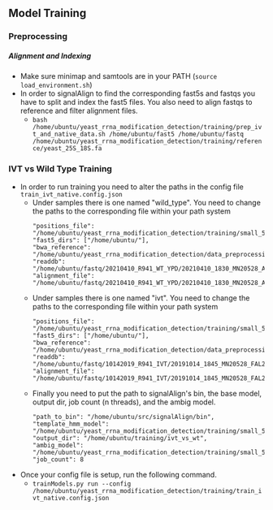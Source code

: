 ## Model Training

### Preprocessing

##### Alignment and Indexing
* Make sure minimap and samtools are in your PATH (`source load_environment.sh`)
* In order to signalAlign to find the corresponding fast5s and fastqs you have to split and index the fast5 files. 
You also need to align fastqs to reference and filter alignment files.
  * `bash /home/ubuntu/yeast_rrna_modification_detection/training/prep_ivt_and_native_data.sh /home/ubuntu/fast5 /home/ubuntu/fastq /home/ubuntu/yeast_rrna_modification_detection/training/reference/yeast_25S_18S.fa`
  
### IVT vs Wild Type Training

* In order to run training you need to alter the paths in the config file `train_ivt_native.config.json`
  * Under samples there is one named "wild_type". You need to change the paths to the corresponding file within your path system
    ```
    "positions_file": "/home/ubuntu/yeast_rrna_modification_detection/training/small_5mer/yeast_18S_25S_modified.positions",
    "fast5_dirs": ["/home/ubuntu/"],
    "bwa_reference": "/home/ubuntu/yeast_rrna_modification_detection/data_preprocessing/reference/yeast_25S_18S.fa",
    "readdb": "/home/ubuntu/fastq/20210410_R941_WT_YPD/20210410_1830_MN20528_AGN282_f7dbe316/20210410_1830_MN20528_AGN282_f7dbe316.training.readdb",
    "alignment_file": "/home/ubuntu/fastq/20210410_R941_WT_YPD/20210410_1830_MN20528_AGN282_f7dbe316/20210410_1830_MN20528_AGN282_f7dbe316.2308.sorted.bam",
    ```
  * Under samples there is one named "ivt". You need to change the paths to the corresponding file within your path system
    ```
    "positions_file": "/home/ubuntu/yeast_rrna_modification_detection/training/small_5mer/yeast_18S_25S_canonical.positions",
    "fast5_dirs": ["/home/ubuntu/"],
    "bwa_reference": "/home/ubuntu/yeast_rrna_modification_detection/data_preprocessing/reference/yeast_25S_18S.fa",
    "readdb": "/home/ubuntu/fastq/10142019_R941_IVT/20191014_1845_MN20528_FAL23261_9a8cb226/20191014_1845_MN20528_FAL23261_9a8cb226.training.readdb",
    "alignment_file": "/home/ubuntu/fastq/10142019_R941_IVT/20191014_1845_MN20528_FAL23261_9a8cb226/20191014_1845_MN20528_FAL23261_9a8cb226.2308.sorted.bam",
    ```
  * Finally you need to put the path to signalAlign's bin, the base model, output dir, job count (n threads), and the ambig model.
    ```
    "path_to_bin": "/home/ubuntu/src/signalAlign/bin",
    "template_hmm_model": "/home/ubuntu/yeast_rrna_modification_detection/training/small_5mer/rna_r94_5mer_ACGTabc.model",
    "output_dir": "/home/ubuntu/training/ivt_vs_wt",
    "ambig_model": "/home/ubuntu/yeast_rrna_modification_detection/training/small_5mer/small_variants.model",
    "job_count": 8
    ```
* Once your config file is setup, run the following command.
  * `trainModels.py run --config /home/ubuntu/yeast_rrna_modification_detection/training/train_ivt_native.config.json`